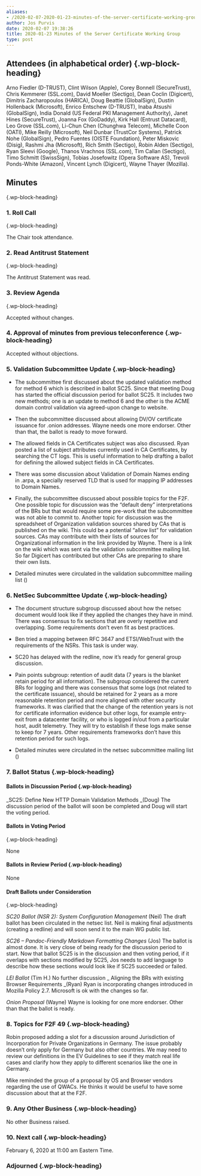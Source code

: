 ```yaml
---
aliases:
- /2020-02-07-2020-01-23-minutes-of-the-server-certificate-working-group/
author: Jos Purvis
date: 2020-02-07 19:38:26
title: 2020-01-23 Minutes of the Server Certificate Working Group
type: post
---
```


## Attendees (in alphabetical order) {.wp-block-heading}

Arno Fiedler (D-TRUST), Clint Wilson (Apple), Corey Bonnell (SecureTrust), Chris Kemmerer (SSL.com), David Moeller (Sectigo), Dean Coclin (Digicert), Dimitris Zacharopoulos (HARICA), Doug Beattie (GlobalSign), Dustin Hollenback (Microsoft), Enrico Entschew (D-TRUST), Inaba Atsushi (GlobalSign), India Donald (US Federal PKI Management Authority), Janet Hines (SecureTrust), Joanna Fox (GoDaddy), Kirk Hall (Entrust Datacard), Leo Grove (SSL.com), Li-Chun Chen (Chunghwa Telecom), Michelle Coon (OATI), Mike Reilly (Microsoft), Neil Dunbar (TrustCor Systems), Patrick Nohe (GlobalSign), Pedro Fuentes (OISTE Foundation), Peter Miskovic (Disig), Rashmi Jha (Microsoft), Rich Smith (Sectigo), Robin Alden (Sectigo), Ryan Sleevi (Google), Thanos Vrachnos (SSL.com), Tim Callan (Sectigo), Timo Schmitt (SwissSign), Tobias Josefowitz (Opera Software AS), Trevoli Ponds-White (Amazon), Vincent Lynch (Digicert), Wayne Thayer (Mozilla).

## Minutes

{.wp-block-heading}

### 1. Roll Call

{.wp-block-heading}

The Chair took attendance.

### 2. Read Antitrust Statement

{.wp-block-heading}

The Antitrust Statement was read.

### 3. Review Agenda

{.wp-block-heading}

Accepted without changes.

### 4. Approval of minutes from previous teleconference {.wp-block-heading}

Accepted without objections.

### 5. Validation Subcommittee Update {.wp-block-heading}

- The subcommittee first discussed about the updated validation method for method 6 which is described in ballot SC25. Since that meeting Doug has started the official discussion period for ballot SC25. It includes two new methods; one is an update to method 6 and the other is the ACME domain control validation via agreed-upon change to website.

- Then the subcommittee discussed about allowing DV/OV certificate issuance for .onion addresses. Wayne needs one more endorser. Other than that, the ballot is ready to move forward.

- The allowed fields in CA Certificates subject was also discussed. Ryan posted a list of subject attributes currently used in CA Certificates, by searching the CT logs. This is useful information to help drafting a ballot for defining the allowed subject fields in CA Certificates.

- There was some discussion about Validation of Domain Names ending in .arpa, a specially reserved TLD that is used for mapping IP addresses to Domain Names.

- Finally, the subcommittee discussed about possible topics for the F2F. One possible topic for discussion was the “default deny” interpretations of the BRs but that would require some pre-work that the subcommittee was not able to commit to. Another topic for discussion was the spreadsheet of Organization validation sources shared by CAs that is published on the wiki. This could be a potential “allow list” for validation sources. CAs may contribute with their lists of sources for Organizational information in the link provided by Wayne. There is a link on the wiki which was sent via the validation subcommittee mailing list. So far Digicert has contributed but other CAs are preparing to share their own lists.

- Detailed minutes were circulated in the validation subcommittee mailing list ()

### 6. NetSec Subcommittee Update {.wp-block-heading}

- The document structure subgroup discussed about how the netsec document would look like if they applied the changes they have in mind. There was consensus to fix sections that are overly repetitive and overlapping. Some requirements don’t even fit as best practices.

- Ben tried a mapping between RFC 3647 and ETSI/WebTrust with the requirements of the NSRs. This task is under way.

- SC20 has delayed with the redline, now it’s ready for general group discussion.

- Pain points subgroup: retention of audit data (7 years is the blanket retain period for all information). The subgroup considered the current BRs for logging and there was consensus that some logs (not related to the certificate issuance), should be retained for 2 years as a more reasonable retention period and more aligned with other security frameworks. It was clarified that the change of the retention years is not for certificate information evidence but other logs, for example entry-exit from a datacenter facility, or who is logged in/out from a particular host, audit telemetry. They will try to establish if these logs make sense to keep for 7 years. Other requirements frameworks don’t have this retention period for such logs.

- Detailed minutes were circulated in the netsec subcommittee mailing list ()

### 7. Ballot Status {.wp-block-heading}

#### Ballots in Discussion Period {.wp-block-heading}

\_SC25: Define New HTTP Domain Validation Methods \_(Doug)
The discussion period of the ballot will soon be completed and Doug will start the voting period.

#### Ballots in Voting Period

{.wp-block-heading}

None

#### Ballots in Review Period {.wp-block-heading}

None

#### Draft Ballots under Consideration

{.wp-block-heading}

_SC20 Ballot (NSR 2): System Configuration Management_ (Neil)
The draft ballot has been circulated in the netsec list. Neil is making final adjustments (creating a redline) and will soon send it to the main WG public list.

_SC26 – Pandoc-Friendly Markdown Formatting Changes_ (Jos)
The ballot is almost done. It is very close of being ready for the discussion period to start. Now that ballot SC25 is in the discussion and then voting period, if it overlaps with sections modified by SC25, Jos needs to add language to describe how these sections would look like if SC25 succeeded or failed.

_LEI Ballot_ (Tim H.)
No further discussion
\_
Aligning the BRs with existing Browser Requirements \_(Ryan)
Ryan is incorporating changes introduced in Mozilla Policy 2.7. Microsoft is ok with the changes so far.

_Onion Proposal_ (Wayne)
Wayne is looking for one more endorser. Other than that the ballot is ready.

### 8. Topics for F2F 49 {.wp-block-heading}

Robin proposed adding a slot for a discussion around Jurisdiction of Incorporation for Private Organizations in Germany. The issue probably doesn’t only apply for Germany but also other countries. We may need to review our definitions in the EV Guidelines to see if they match real life cases and clarify how they apply to different scenarios like the one in Germany.

Mike reminded the group of a proposal by OS and Browser vendors regarding the use of QWACs. He thinks it would be useful to have some discussion about that at the F2F.

### 9. Any Other Business {.wp-block-heading}

No other Business raised.

### 10. Next call {.wp-block-heading}

February 6, 2020 at 11:00 am Eastern Time.

### Adjourned {.wp-block-heading}